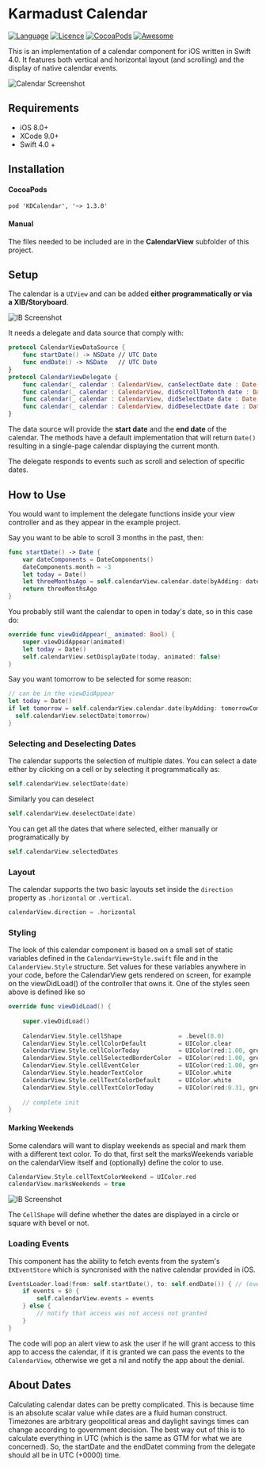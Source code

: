 # Karmadust Calendar #

[![Language](https://img.shields.io/badge/Swift-4.0-orange.svg?style=flat)](https://swift.org)
[![Licence](https://img.shields.io/dub/l/vibe-d.svg?maxAge=2592000)](https://opensource.org/licenses/MIT)
[![CocoaPods](https://img.shields.io/cocoapods/v/KDCalendar.svg?style=flat)](https://cocoapods.org/pods/KDCalendar)
[![Awesome](https://cdn.rawgit.com/sindresorhus/awesome/d7305f38d29fed78fa85652e3a63e154dd8e8829/media/badge.svg)](https://github.com/vsouza/awesome-ios)

This is an implementation of a calendar component for iOS written in Swift 4.0. It features both vertical and horizontal layout (and scrolling) and the display of native calendar events.

![Calendar Screenshot](https://github.com/mmick66/CalendarView/blob/master/Assets/screenshots.png)

## Requirements

* iOS 8.0+
* XCode 9.0+
* Swift 4.0 +

## Installation

#### CocoaPods

```
pod 'KDCalendar', '~> 1.3.0'
```

#### Manual

The files needed to be included are in the **CalendarView** subfolder of this project.

## Setup

The calendar is a `UIView` and can be added **either programmatically or via a XIB/Storyboard**. 

![IB Screenshot](https://github.com/mmick66/CalendarView/blob/master/Assets/Screen%20Shot%202017-10-30%20at%2014.45.28.png)

It needs a delegate and data source that comply with:

```Swift
protocol CalendarViewDataSource {
    func startDate() -> NSDate // UTC Date
    func endDate() -> NSDate   // UTC Date
}
protocol CalendarViewDelegate {
    func calendar(_ calendar : CalendarView, canSelectDate date : Date) -> Bool /* default implementation */ 
    func calendar(_ calendar : CalendarView, didScrollToMonth date : Date) -> Void
    func calendar(_ calendar : CalendarView, didSelectDate date : Date, withEvents events: [CalendarEvent]) -> Void
    func calendar(_ calendar : CalendarView, didDeselectDate date : Date) -> Void /* default implementation */ 
}
```

The data source will provide the **start date** and the **end date** of the calendar. The methods have a default implementation that will return `Date()` resulting in a single-page calendar displaying the current month. 

The delegate responds to events such as scroll and selection of specific dates.

## How to Use

You would want to implement the delegate functions inside your view controller and as they appear in the example project.

Say you want to be able to scroll 3 months in the past, then:

```Swift
func startDate() -> Date {
    var dateComponents = DateComponents()
    dateComponents.month = -3
    let today = Date()
    let threeMonthsAgo = self.calendarView.calendar.date(byAdding: dateComponents, to: today)
    return threeMonthsAgo
}
```

You probably still want the calendar to open in today's date, so in this case do:

```Swift
override func viewDidAppear(_ animated: Bool) {
    super.viewDidAppear(animated)
    let today = Date()
    self.calendarView.setDisplayDate(today, animated: false)        
}
```

Say you want tomorrow to be selected for some reason:

```Swift
// can be in the viewDidAppear
let today = Date()
if let tomorrow = self.calendarView.calendar.date(byAdding: tomorrowComponents, to: today) {
  self.calendarView.selectDate(tomorrow)
}
```

### Selecting and Deselecting Dates

The calendar supports the selection of multiple dates. You can select a date either by clicking on a cell or by selecting it programmatically as:

```Swift
self.calendarView.selectDate(date)
```

Similarly you can deselect

```Swift
self.calendarView.deselectDate(date)
```

You can get all the dates that where selected, either manually or programatically by

```Swift
self.calendarView.selectedDates
```

### Layout

The calendar supports the two basic layouts set inside the `direction` property as `.horizontal` or `.vertical`.

```Swift
calendarView.direction = .horizontal
```


### Styling

The look of this calendar component is based on a small set of static variables defined in the `CalendarView+Style.swift` file and in the `CalanderView.Style` structure. Set values for these variables anywhere in your code, before the CalendarView gets rendered on screen, for example on the viewDidLoad() of the controller that owns it. One of the styles seen above is defined like so

```Swift
override func viewDidLoad() {
    
    super.viewDidLoad()
    
    CalendarView.Style.cellShape                = .bevel(8.0)
    CalendarView.Style.cellColorDefault         = UIColor.clear
    CalendarView.Style.cellColorToday           = UIColor(red:1.00, green:0.84, blue:0.64, alpha:1.00)
    CalendarView.Style.cellSelectedBorderColor  = UIColor(red:1.00, green:0.63, blue:0.24, alpha:1.00)
    CalendarView.Style.cellEventColor           = UIColor(red:1.00, green:0.63, blue:0.24, alpha:1.00)
    CalendarView.Style.headerTextColor          = UIColor.white
    CalendarView.Style.cellTextColorDefault     = UIColor.white
    CalendarView.Style.cellTextColorToday       = UIColor(red:0.31, green:0.44, blue:0.47, alpha:1.00)
    
    // complete init
}
```

#### Marking Weekends

Some calendars will want to display weekends as special and mark them with a different text color. To do that, first selt the marksWeekends variable on the calendarView itself and (optionally) define the color to use.

```Swift
CalendarView.Style.cellTextColorWeekend = UIColor.red
calendarView.marksWeekends = true
```

![IB Screenshot](https://github.com/mmick66/CalendarView/blob/master/Assets/Screen%20Shot%202017-10-30%20at%2014.45.28.png)

The `CellShape` will define whether the dates are displayed in a circle or square with bevel or not.

### Loading Events

This component has the ability to fetch events from the system's `EKEventStore` which is syncronised with the native calendar provided in iOS. 

```Swift
EventsLoader.load(from: self.startDate(), to: self.endDate()) { // (events:[CalendarEvent]?) in
    if events = $0 {
        self.calendarView.events = events
    } else {
        // notify that access was not access not granted
    }
}
```

The code will pop an alert view to ask the user if he will grant access to this app to access the calendar, if it is granted we can pass the events to the `CalendarView`, otherwise we get a nil and notify the app about the denial.

## About Dates

Calculating calendar dates can be pretty complicated. This is because time is an absolute scalar value while dates are a fluid human construct. Timezones are arbitrary geopolitical areas and daylight savings times can change according to government decision. The best way out of this is to calculate everything in UTC (which is the same as GTM for what we are concerned). So, the startDate and the endDatet comming from the delegate should all be in UTC (+0000) time.
